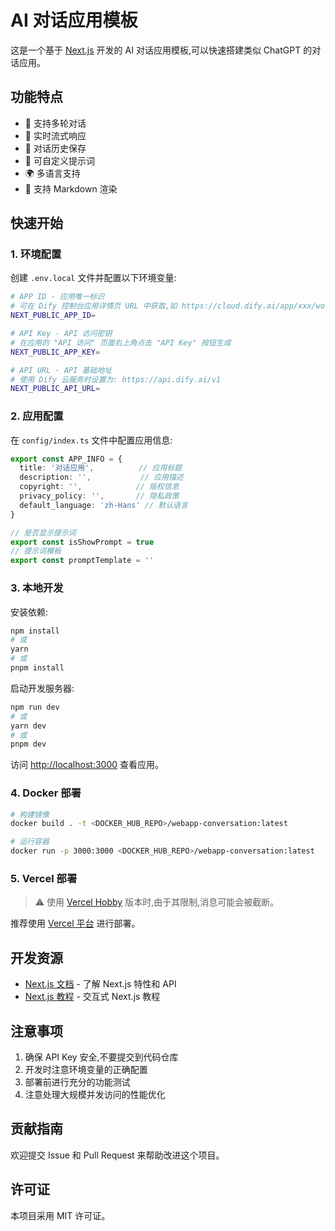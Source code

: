 # AI 对话应用模板

这是一个基于 [Next.js](https://nextjs.org/) 开发的 AI 对话应用模板,可以快速搭建类似 ChatGPT 的对话应用。

## 功能特点

- 💬 支持多轮对话
- 🔄 实时流式响应
- 📝 对话历史保存
- 🎨 可自定义提示词
- 🌍 多语言支持
- 🎯 支持 Markdown 渲染

## 快速开始

### 1. 环境配置

创建 `.env.local` 文件并配置以下环境变量:

```bash
# APP ID - 应用唯一标识
# 可在 Dify 控制台应用详情页 URL 中获取,如 https://cloud.dify.ai/app/xxx/workflow 中的 xxx
NEXT_PUBLIC_APP_ID=

# API Key - API 访问密钥
# 在应用的 "API 访问" 页面右上角点击 "API Key" 按钮生成
NEXT_PUBLIC_APP_KEY=

# API URL - API 基础地址
# 使用 Dify 云服务时设置为: https://api.dify.ai/v1
NEXT_PUBLIC_API_URL=
```

### 2. 应用配置

在 `config/index.ts` 文件中配置应用信息:

```typescript
export const APP_INFO = {
  title: '对话应用',          // 应用标题
  description: '',           // 应用描述
  copyright: '',            // 版权信息
  privacy_policy: '',       // 隐私政策
  default_language: 'zh-Hans' // 默认语言
}

// 是否显示提示词
export const isShowPrompt = true
// 提示词模板
export const promptTemplate = ''
```

### 3. 本地开发

安装依赖:

```bash
npm install
# 或
yarn
# 或
pnpm install
```

启动开发服务器:

```bash
npm run dev
# 或
yarn dev
# 或
pnpm dev
```

访问 [http://localhost:3000](http://localhost:3000) 查看应用。

### 4. Docker 部署

```bash
# 构建镜像
docker build . -t <DOCKER_HUB_REPO>/webapp-conversation:latest

# 运行容器
docker run -p 3000:3000 <DOCKER_HUB_REPO>/webapp-conversation:latest
```

### 5. Vercel 部署

> ⚠️ 使用 [Vercel Hobby](https://vercel.com/pricing) 版本时,由于其限制,消息可能会被截断。

推荐使用 [Vercel 平台](https://vercel.com/new?utm_medium=default-template&filter=next.js&utm_source=create-next-app&utm_campaign=create-next-app-readme) 进行部署。

## 开发资源

- [Next.js 文档](https://nextjs.org/docs) - 了解 Next.js 特性和 API
- [Next.js 教程](https://nextjs.org/learn) - 交互式 Next.js 教程

## 注意事项

1. 确保 API Key 安全,不要提交到代码仓库
2. 开发时注意环境变量的正确配置
3. 部署前进行充分的功能测试
4. 注意处理大规模并发访问的性能优化

## 贡献指南

欢迎提交 Issue 和 Pull Request 来帮助改进这个项目。

## 许可证

本项目采用 MIT 许可证。
